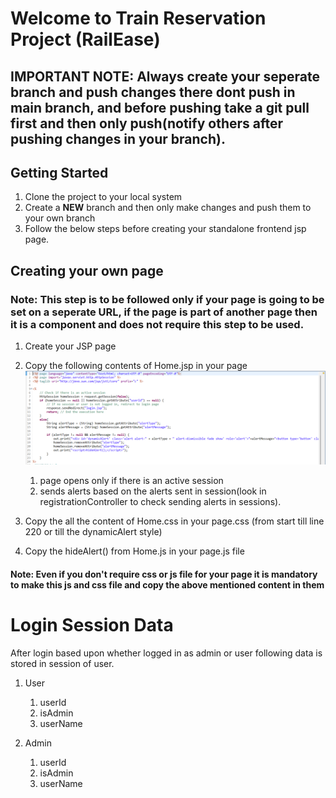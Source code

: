 # Welcome to Train Reservation Project (RailEase)
## IMPORTANT NOTE: Always create your seperate branch and push changes there dont push in main branch, and before pushing take a git pull first and then only push(notify others after pushing changes in your branch).


## Getting Started
1) Clone the project to your local system
2) Create a **NEW** branch and then only make changes and push them to your own branch
3) Follow the below steps before creating your standalone frontend jsp page.


## Creating your own page
### Note: This step is to be followed only if your page is going to be set on a seperate URL, if the page is part of another page then it is a component and does not require this step to be used.

1) Create your JSP page
    
2) Copy the following contents of Home.jsp in your page
   ![HomePage](readme_images/home_jsp.png)

   1) page opens only if there is an active session
   2) sends alerts based on the alerts sent in session(look in registrationController to check sending alerts in sessions).
   
3) Copy the all the content of Home.css in your page.css
   (from start till line 220 or till the dynamicAlert style)

4) Copy the hideAlert() from Home.js in your page.js file
   

#### Note: Even if you don't require css or js file for your page it is mandatory to make this js and css file and copy the above mentioned content in them

# Login Session Data
After login based upon whether logged in as admin or user following data is stored in session of user.
1) User
   1) userId
   2) isAdmin
   3) userName
   
2) Admin
   1) userId
   2) isAdmin
   3) userName